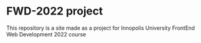 # FWD-2022 project
This repository is a site made as a project for Innopolis University FrontEnd Web Development 2022 course

